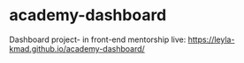 # academy-dashboard

Dashboard project- in front-end mentorship
live: https://leyla-kmad.github.io/academy-dashboard/
